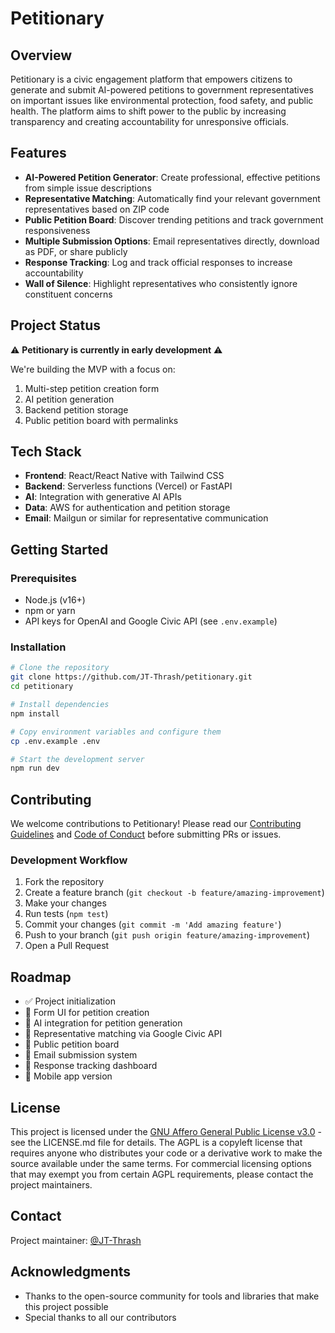 # Petitionary

<!-- # TODO : Add a project logo -->

## Overview

Petitionary is a civic engagement platform that empowers citizens to generate and submit AI-powered petitions to government representatives on important issues like environmental protection, food safety, and public health. The platform aims to shift power to the public by increasing transparency and creating accountability for unresponsive officials.

## Features

- **AI-Powered Petition Generator**: Create professional, effective petitions from simple issue descriptions
- **Representative Matching**: Automatically find your relevant government representatives based on ZIP code
- **Public Petition Board**: Discover trending petitions and track government responsiveness
- **Multiple Submission Options**: Email representatives directly, download as PDF, or share publicly
- **Response Tracking**: Log and track official responses to increase accountability
- **Wall of Silence**: Highlight representatives who consistently ignore constituent concerns

## Project Status

⚠️ **Petitionary is currently in early development** ⚠️

We're building the MVP with a focus on:
1. Multi-step petition creation form
2. AI petition generation
3. Backend petition storage
4. Public petition board with permalinks

## Tech Stack

- **Frontend**: React/React Native with Tailwind CSS
- **Backend**: Serverless functions (Vercel) or FastAPI
- **AI**: Integration with generative AI APIs
- **Data**: AWS for authentication and petition storage
- **Email**: Mailgun or similar for representative communication

## Getting Started

### Prerequisites

- Node.js (v16+)
- npm or yarn
- API keys for OpenAI and Google Civic API (see `.env.example`)

### Installation

```bash
# Clone the repository
git clone https://github.com/JT-Thrash/petitionary.git
cd petitionary

# Install dependencies
npm install

# Copy environment variables and configure them
cp .env.example .env

# Start the development server
npm run dev
```

## Contributing

We welcome contributions to Petitionary! Please read our [Contributing Guidelines](CONTRIBUTING.md) and [Code of Conduct](CODE_OF_CONDUCT.md) before submitting PRs or issues.

### Development Workflow

1. Fork the repository
2. Create a feature branch (`git checkout -b feature/amazing-improvement`)
3. Make your changes
4. Run tests (`npm test`)
5. Commit your changes (`git commit -m 'Add amazing feature'`)
6. Push to your branch (`git push origin feature/amazing-improvement`)
7. Open a Pull Request

## Roadmap

- ✅ Project initialization
- 🚧 Form UI for petition creation
- 🚧 AI integration for petition generation
- 📅 Representative matching via Google Civic API
- 📅 Public petition board
- 📅 Email submission system
- 📅 Response tracking dashboard
- 📅 Mobile app version

## License

This project is licensed under the [GNU Affero General Public License v3.0](LICENSE.md) - see the LICENSE.md file for details. The AGPL is a copyleft license that requires anyone who distributes your code or a derivative work to make the source available under the same terms. For commercial licensing options that may exempt you from certain AGPL requirements, please contact the project maintainers.

## Contact

Project maintainer: [@JT-Thrash](https://github.com/JT-Thrash)

## Acknowledgments

- Thanks to the open-source community for tools and libraries that make this project possible
- Special thanks to all our contributors